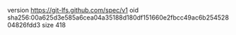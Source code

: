version https://git-lfs.github.com/spec/v1
oid sha256:00a625d3e585a6cea04a35188d180df151660e2fbcc49ac6b25452804826fdd3
size 418
